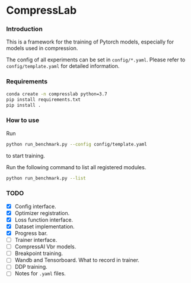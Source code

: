 # CompressLab
### Introduction
This is a framework for the training of Pytorch models, especially for models used in compression.


<!-- `registry` is used to dynamically initialize all classes from the config in `yaml` files. See `utils/registry.py` for more information.  -->


The config of all experiments can be set in `config/*.yaml`. Please refer to `config/template.yaml` for detailed information.

### Requirements

```bash
conda create -n compresslab python=3.7
pip install requirements.txt
pip install .
```


### How to use

Run
```bash
python run_benchmark.py --config config/template.yaml
```
to start training.

Run the following command to list all registered modules.
```bash
python run_benchmark.py --list
```



### TODO
- [x] Config interface.
- [x] Optimizer registration.
- [x] Loss function interface.
- [x] Dataset implementation.
- [x] Progress bar.
- [ ] Trainer interface.
- [ ] CompressAI Vbr models.
- [ ] Breakpoint training.
- [ ] Wandb and Tensorboard. What to record in trainer.
- [ ] DDP training.
- [ ] Notes for `.yaml` files.